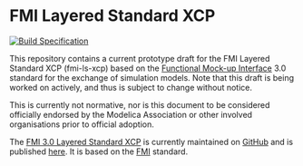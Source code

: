 # FMI Layered Standard XCP

[![Build Specification](https://github.com/modelica/fmi-ls-xcp/actions/workflows/build-ls-xcp.yml/badge.svg)](https://github.com/modelica/fmi-ls-xcp/actions/workflows/build-ls-xcp.yml)

This repository contains a current prototype draft for the FMI Layered
Standard XCP (fmi-ls-xcp) based on the 
[Functional Mock-up Interface][FMI] 3.0 standard for the exchange of
simulation models. Note that this draft is being worked on actively,
and thus is subject to change without notice.

This is currently not normative, nor is this document to be considered
officially endorsed by the Modelica Association or other involved
organisations prior to official adoption.

The [FMI 3.0 Layered Standard XCP][spec] is currently maintained on
[GitHub][githubspec] and is published [here][spec]. It is based on
the [FMI][] standard.

[FMI]: https://fmi-standard.org/
[githubspec]: docs/index.adoc
[spec]: https://modelica.github.io/fmi-ls-xcp/main/
